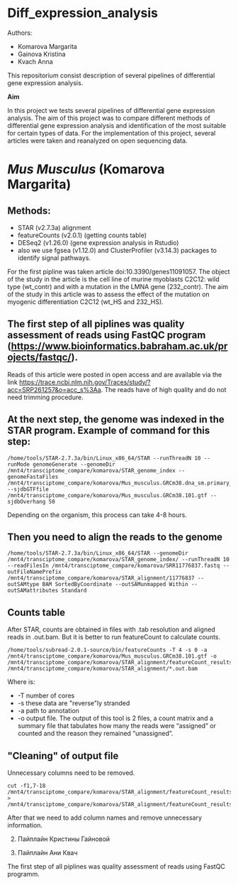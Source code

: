 # Diff_expression_analysis

Authors:
- Komarova Margarita
- Gainova Kristina
- Kvach Anna

This repositorium consist description of several pipelines of differential gene expression analysis.

**Aim**

In this project we tests several pipelines of differential gene expression analysis. 
The aim of this project was to compare different methods of differential gene expression analysis and identification of the most suitable for certain types of data. 
For the implementation of this project, several articles were taken and reanalyzed on open sequencing data.

# *Mus Musculus* (Komarova Margarita)
## Methods:
- STAR (v2.7.3a) alignment
- featureCounts (v2.0.1) (getting counts table)
- DESeq2 (v1.26.0) (gene expression analysis in Rstudio)
- also we use fgsea (v1.12.0) and ClusterProfiler (v3.14.3) packages to identify signal pathways. 

For the first pipline was taken article doi:10.3390/genes11091057. 
The object of the study in the article is the cell line of murine myoblasts C2C12: wild type (wt_contr) and with a mutation in the LMNA gene (232_contr). The aim of the study in this article was to assess the effect of the mutation on myogenic differentiation C2C12 (wt_HS and 232_HS).

## The first step of all piplines was quality assessment of reads using FastQC program (https://www.bioinformatics.babraham.ac.uk/projects/fastqc/).

Reads of this article were posted in open access and are available via the link https://trace.ncbi.nlm.nih.gov/Traces/study/?acc=SRP261257&o=acc_s%3Aa. The reads have of high quality and do not need trimming procedure.

## At the next step, the genome was indexed in the STAR program. Example of command for this step:
```
/home/tools/STAR-2.7.3a/bin/Linux_x86_64/STAR --runThreadN 10 --runMode genomeGenerate --genomeDir /mnt4/transciptome_compare/komarova/STAR_genome_index --genomeFastaFiles /mnt4/transciptome_compare/komarova/Mus_musculus.GRCm38.dna_sm.primary_assembly.fa --sjdbGTFfile /mnt4/transciptome_compare/komarova/Mus_musculus.GRCm38.101.gtf --sjdbOverhang 50 
```
Depending on the organism, this process can take 4-8 hours.

## Then you need to align the reads to the genome
```
/home/tools/STAR-2.7.3a/bin/Linux_x86_64/STAR --genomeDir /mnt4/transciptome_compare/komarova/STAR_genome_index/ --runThreadN 10 --readFilesIn /mnt4/transciptome_compare/komarova/SRR11776837.fastq --outFileNamePrefix /mnt4/transciptome_compare/komarova/STAR_alignment/11776837 --outSAMtype BAM SortedByCoordinate --outSAMunmapped Within --outSAMattributes Standard
```
## Counts table
After STAR, counts are obtained in files with .tab resolution and aligned reads in .out.bam. But it is better to run featureCount to calculate counts.
```
/home/tools/subread-2.0.1-source/bin/featureCounts -T 4 -s 0 -a /mnt4/transciptome_compare/komarova/Mus_musculus.GRCm38.101.gtf -o /mnt4/transciptome_compare/komarova/STAR_alignment/featureCount_results/Counts.txt /mnt4/transciptome_compare/komarova/STAR_alignment/*.out.bam
```
Where is:
- -T number of cores
- -s these data are "reverse"ly stranded
- -a path to annotation
- -o output file. The output of this tool is 2 files, a count matrix and a summary file that tabulates how many the reads were “assigned” or counted and the reason they remained “unassigned”.

## "Cleaning" of output file
Unnecessary columns need to be removed.
```
cut -f1,7-18 /mnt4/transciptome_compare/komarova/STAR_alignment/featureCount_results/Counts.txt > /mnt4/transciptome_compare/komarova/STAR_alignment/featureCount_results/Counts.Rmatrix.txt
```
After that we need to add column names and remove unnecessary information.


2. Пайплайн Кристины Гайновой

3. Пайплайн Ани Квач

The first step of all piplines was quality assessment of reads using FastQC programm.

